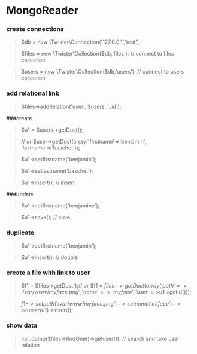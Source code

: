 MongoReader
===========


### create connections

> $db = new \Twister\Connection('127.0.0.1','test');

> $files = new \Twister\Collection($db,'files'); // connect to files collection

> $users = new \Twister\Collection($db,'users'); // connect to users collection

### add relational link

> $files->addRelation('user', $users, '_id');


###create

> $u1 = $users->getDust(); 

> // or $user->getDust(array('firstname'=>'benjamin', 'lastname'=>'baschet'));

> $u1->setfirstname('benjamin');

> $u1->setlastname('baschet');

> $u1->insert(); // insert


###update

> $u1->setfirstname('benjamine');

> $u1->save(); // save


### duplicate

> $u1->setfirstname('benjamin');

> $u1->insert(); // double


### create a file with link to user

> $f1 = $files->getDust();// or $f1 = $files->getDust(array('path'=>'/var/www/myface.png', 'name'=>'myface', 'user'=>$u1->getId()));

> $f1->setpath('/var/www/myface.png')->setname('mtface')->setuser($u1)->insert();


### show data

> var_dump($files->findOne()->getuser()); // search and take user relation


